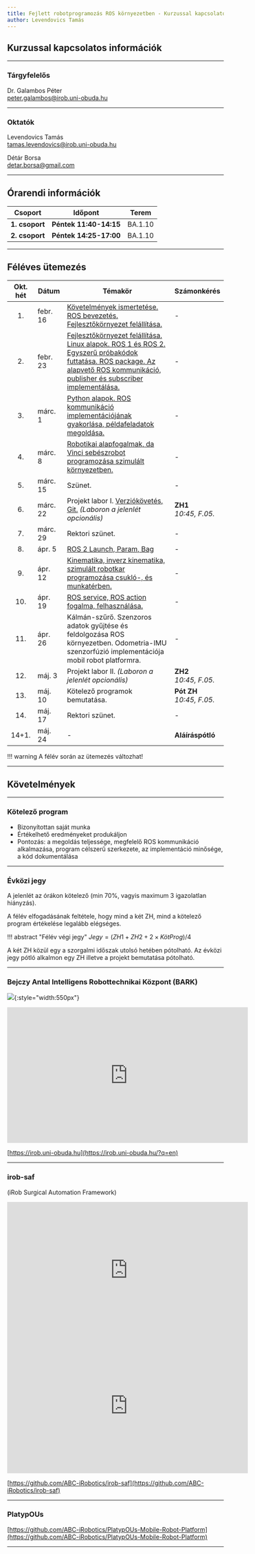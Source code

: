 ```yaml
---
title: Fejlett robotprogramozás ROS környezetben - Kurzussal kapcsolatos információk
author: Levendovics Tamás
---
```



## Kurzussal kapcsolatos információk

---
### Tárgyfelelős
Dr. Galambos Péter    
[peter.galambos@irob.uni-obuda.hu](mailto:peter.galambos@irob.uni-obuda.hu)

---

### Oktatók
Levendovics Tamás   
[tamas.levendovics@irob.uni-obuda.hu](mailto:tamas.levendovics@irob.uni-obuda.hu)

Détár Borsa    
[detar.borsa@gmail.com](mailto:detar.borsa@gmail.com)

---

## Órarendi információk


|    Csoport     | Időpont                | Terem   | 
|:--------------:|------------------------|---------|
| **1. csoport** | **Péntek 11:40-14:15** | BA.1.10 |
| **2. csoport** | **Péntek 14:25-17:00** | BA.1.10 |


---

## Féléves ütemezés


| Okt. hét | Dátum    | Témakör                                                                                                                                                                                                       | Számonkérés                    |
|:--------:|----------|---------------------------------------------------------------------------------------------------------------------------------------------------------------------------------------------------------------|--------------------------------|
|    1.    | febr. 16 | [Követelmények ismertetése. ROS bevezetés. Fejlesztőkörnyezet felállítása.](01_system_setup.md)                                                                                                               | -                              |
|    2.    | febr. 23 | [Fejlesztőkörnyezet felállítása. Linux alapok. ROS 1 és ROS 2. Egyszerű próbakódok futtatása. ROS package. Az alapvető ROS kommunikáció, publisher és subscriber implementálása.](02_linux_ros_principles.md) | -                              |
|    3.    | márc. 1  | [Python alapok. ROS kommunikáció implementációjának gyakorlása, példafeladatok megoldása.](03_python_principles.md)                                                                                           | -                              |
|    4.    | márc. 8  | [Robotikai alapfogalmak, da Vinci sebészrobot programozása szimulált környezetben.](04_da_vinci.md)                                                                                                           | -                              |
|    5.    | márc. 15 | Szünet.                                                                                                                                                                                                       | -                              |
|    6.    | márc. 22 | Projekt labor I. [Verziókövetés, Git.](05_git.md) *(Laboron a jelenlét opcionális)*                                                                                                                           | **ZH1** <br/>*10:45, F.05.*    |
|    7.    | márc. 29 | Rektori szünet.                                                                                                                                                                                               | -                              |
|    8.    | ápr. 5   | [ROS 2 Launch, Param, Bag](06_roslaunch.md)                                                                                                                                                                   | -                              |
|    9.    | ápr. 12  | [Kinematika, inverz kinematika, szimulált robotkar programozása csukló-, és munkatérben.](07_robotics_principles.md)                                                                                          | -                              |
|   10.    | ápr. 19  | [ROS service, ROS action fogalma, felhasználása.](08_service_action.md)                                                                                                                                       | -                              |
|   11.    | ápr. 26  | Kálmán-szűrő. Szenzoros adatok gyűjtése és feldolgozása ROS környezetben. Odometria-IMU szenzorfúzió implementációja mobil robot platformra.                                                                  | -                              |
|   12.    | máj. 3   | Projekt labor II.  *(Laboron a jelenlét opcionális)*                                                                                                                                                          | **ZH2** <br/>*10:45, F.05.*    |
|   13.    | máj. 10  | Kötelező programok bemutatása.                                                                                                                                                                                | **Pót ZH** <br/>*10:45, F.05.* |
|   14.    | máj. 17  | Rektori szünet.                                                                                                                                                                                               | -                              |
|  14+1.   | máj. 24  | -                                                                                                                                                                                                             | **Aláíráspótló**               |


!!! warning
    A félév során az ütemezés változhat!

---


## Követelmények

---

### Kötelező program

- Bizonyítottan saját munka
- Értékelhető eredményeket produkáljon
- Pontozás: a megoldás teljessége, megfelelő ROS kommunikáció alkalmazása, program célszerű szerkezete, az implementáció minősége, a kód dokumentálása

---

### Évközi jegy

A jelenlét az órákon kötelező (min 70%, vagyis maximum 3 igazolatlan hiányzás).

A félév elfogadásának feltétele, hogy mind a két ZH, mind a kötelező program értékelése legalább elégséges.


!!! abstract "Félév végi jegy"
	$Jegy = (ZH1 + ZH2 + 2 \times KötProg) / 4$ 

A két ZH közül egy a szorgalmi időszak utolsó hetében pótolható. Az évközi jegy pótló alkalmon egy ZH illetve a projekt bemutatása pótolható.

---

### Bejczy Antal Intelligens Robottechnikai Központ (BARK)


![](img/bark_logo.png){:style="width:550px"}


<iframe width="560" height="315" src="https://www.youtube.com/embed/8XmKGWBV5Nw" title="YouTube video player" frameborder="0" allow="accelerometer; autoplay; clipboard-write; encrypted-media; gyroscope; picture-in-picture" allowfullscreen></iframe>


[https://irob.uni-obuda.hu](https://irob.uni-obuda.hu/?q=en)

---

### irob-saf

(iRob Surgical Automation Framework)

<iframe width="560" height="315" src="https://www.youtube.com/embed/d8aKvtvy1-4" title="YouTube video player" frameborder="0" allow="accelerometer; autoplay; clipboard-write; encrypted-media; gyroscope; picture-in-picture" allowfullscreen></iframe>

<iframe width="560" height="315" src="https://www.youtube.com/embed/7pB6zXom3k0" title="YouTube video player" frameborder="0" allow="accelerometer; autoplay; clipboard-write; encrypted-media; gyroscope; picture-in-picture" allowfullscreen></iframe>


[https://github.com/ABC-iRobotics/irob-saf](https://github.com/ABC-iRobotics/irob-saf)

---

### PlatypOUs

[https://github.com/ABC-iRobotics/PlatypOUs-Mobile-Robot-Platform](https://github.com/ABC-iRobotics/PlatypOUs-Mobile-Robot-Platform)

---

